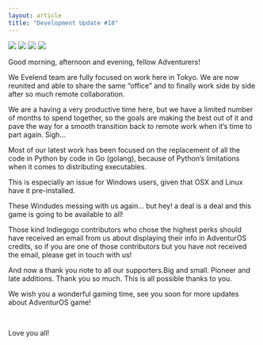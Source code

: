 ```yaml
---
layout: article
title: "Development Update #18"
---
```


<img src="http://images.evelend.com/images/1446207276.gif" class="normal">
<img src="http://images.evelend.com/images/1446207251.gif" class="normal">
<img src="http://images.evelend.com/images/1446207237.gif" class="normal">
<img src="http://images.evelend.com/images/1446207216.gif" class="normal">
<p>Good morning, afternoon and evening, fellow Adventurers!</p>

<p>We Evelend team are fully focused on work here in Tokyo. We are now reunited and able to share the same “office” and to finally work side by side after so much remote collaboration.</p>
<p>We are a having a very productive time here, but we have a limited number of months to spend together, so the goals are making the best out of it and pave the way for a smooth transition back to remote work when it’s time to part again. Sigh...</p>

<p>Most of our latest work has been focused on the replacement of all the code in Python by code in Go (golang), because of Python’s limitations when it comes to distributing executables.</p>
<p>This is especially an issue for Windows users, given that OSX and Linux have it pre-installed.</p>
<p>These Windudes messing with us again… but hey! a deal is a deal and this game is going to be available to all!</p>

<p>Those kind Indiegogo contributors who chose the highest perks should have received an email from us about displaying their info in AdventurOS credits, so if you are one of those contributors but you have not received the email, please get in touch with us!</p>

<p>And now a thank you note to all our supporters.Big and small. Pioneer and late additions. Thank you so much. This is all possible thanks to you.</p>

<p>We wish you a wonderful gaming time, see you soon for more updates about AdventurOS game! </p>
<br>
<p>Love you all!</p>